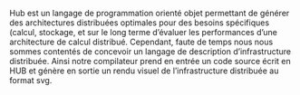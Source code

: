 Hub est un langage de programmation orienté objet permettant de générer des architectures distribuées optimales pour des besoins spécifiques (calcul, stockage, et sur le long terme d’évaluer les performances d’une architecture de calcul distribué.
Cependant, faute de temps nous nous sommes contentés de concevoir un langage de description d’infrastructure distribuée. Ainsi notre compilateur prend en entrée un code source écrit en HUB et génère en sortie un rendu visuel de l’infrastructure distribuée au format svg.
